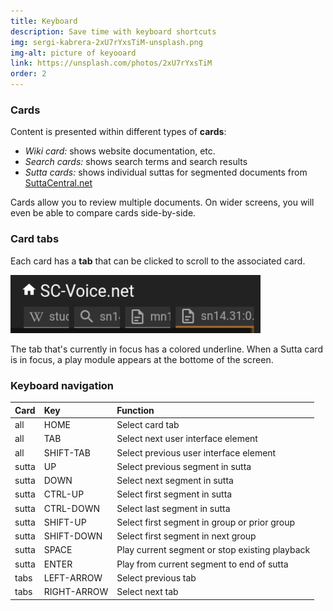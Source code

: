 ```yaml
---
title: Keyboard
description: Save time with keyboard shortcuts
img: sergi-kabrera-2xU7rYxsTiM-unsplash.png
img-alt: picture of keyooard
link: https://unsplash.com/photos/2xU7rYxsTiM
order: 2
---
```


### Cards

Content is presented within different types of **cards**:

* *Wiki card:* shows website documentation, etc.
* *Search cards:*  shows search terms and search results
* *Sutta cards:* shows individual suttas for segmented documents from [SuttaCentral.net](https://suttacentral.net)

Cards allow you to review multiple documents. 
On wider screens, you will even be able to compare cards side-by-side.

### Card tabs

Each card has a **tab** that can be clicked to scroll to the associated card.

<p>
<img src="img/tabs.png" class="ebt-image" alt="image of card tabs" style="width:400px;"/>
</p>

The tab that's currently in focus has a colored underline. When a Sutta card is in focus, a play module appears at the bottome of the screen.

### Keyboard navigation

| Card | Key | Function |
| :---- | :---- | :---- |
| all | HOME | Select card tab
| all | TAB | Select next user interface element
| all | SHIFT-TAB | Select previous user interface element
| sutta | UP | Select previous segment in sutta
| sutta | DOWN | Select next segment in sutta
| sutta | CTRL-UP | Select first segment in sutta
| sutta | CTRL-DOWN | Select last segment in sutta
| sutta | SHIFT-UP | Select first segment in group or prior group
| sutta | SHIFT-DOWN | Select first segment in next group
| sutta | SPACE | Play current segment or stop existing playback
| sutta | ENTER | Play from current segment to end of sutta 
| tabs | LEFT-ARROW | Select previous tab 
| tabs | RIGHT-ARROW | Select next tab


